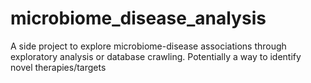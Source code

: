 # microbiome_disease_analysis
A side project to explore microbiome-disease associations through exploratory analysis or database crawling. Potentially a way to identify novel therapies/targets
